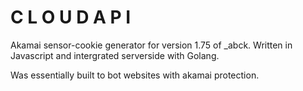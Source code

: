 # C L O U D A P I

Akamai sensor-cookie generator for version 1.75 of _abck.
Written in Javascript and intergrated serverside with Golang.

Was essentially built to bot websites with akamai protection.
